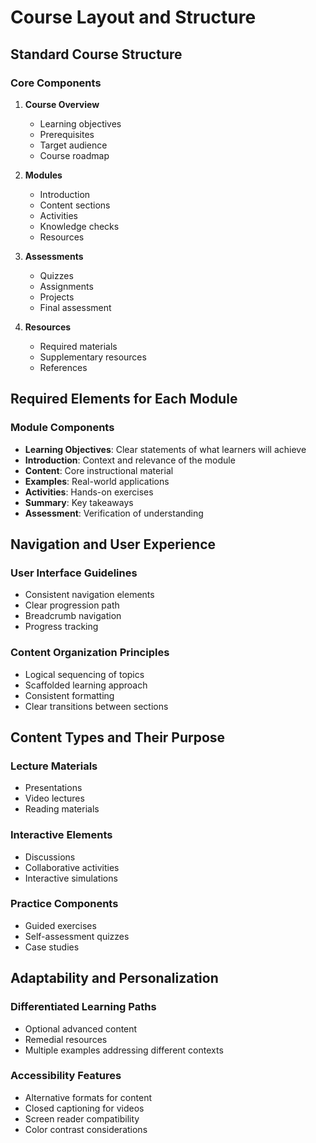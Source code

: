 # Course Layout and Structure

## Standard Course Structure

### Core Components
1. **Course Overview**
   - Learning objectives
   - Prerequisites
   - Target audience
   - Course roadmap

2. **Modules**
   - Introduction
   - Content sections
   - Activities
   - Knowledge checks
   - Resources

3. **Assessments**
   - Quizzes
   - Assignments
   - Projects
   - Final assessment

4. **Resources**
   - Required materials
   - Supplementary resources
   - References

## Required Elements for Each Module

### Module Components
- **Learning Objectives**: Clear statements of what learners will achieve
- **Introduction**: Context and relevance of the module
- **Content**: Core instructional material
- **Examples**: Real-world applications
- **Activities**: Hands-on exercises
- **Summary**: Key takeaways
- **Assessment**: Verification of understanding

## Navigation and User Experience

### User Interface Guidelines
- Consistent navigation elements
- Clear progression path
- Breadcrumb navigation
- Progress tracking

### Content Organization Principles
- Logical sequencing of topics
- Scaffolded learning approach
- Consistent formatting
- Clear transitions between sections

## Content Types and Their Purpose

### Lecture Materials
- Presentations
- Video lectures
- Reading materials

### Interactive Elements
- Discussions
- Collaborative activities
- Interactive simulations

### Practice Components
- Guided exercises
- Self-assessment quizzes
- Case studies

## Adaptability and Personalization

### Differentiated Learning Paths
- Optional advanced content
- Remedial resources
- Multiple examples addressing different contexts

### Accessibility Features
- Alternative formats for content
- Closed captioning for videos
- Screen reader compatibility
- Color contrast considerations
